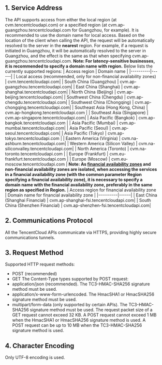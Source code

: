 ## 1. Service Address
The API supports access from either the local region (at cvm.tencentcloudapi.com) or a specified region (at cvm.ap-guangzhou.tencentcloudapi.com for Guangzhou, for example).
It is recommended to use the domain name for local access. Based on the location of the client when calling the API, the request will be automatically resolved to the server in the **nearest** region. For example, if a request is initiated in Guangzhou, it will be automatically resolved to the server in Guangzhou, and the effect is the same as that when specifying cvm.ap-guangzhou.tencentcloudapi.com.
**Note: For latency-sensitive businesses, it is recommended to specify a domain name with region.**
Below lists the currently supported regions:
| Access region | Domain name |
|----------|------|
| Local access (recommended, only for non-financial availability zones) | cvm.tencentcloudapi.com|
| South China (Guangzhou) | cvm.ap-guangzhou.tencentcloudapi.com|
| East China (Shanghai) | cvm.ap-shanghai.tencentcloudapi.com|
| North China (Beijing) | cvm.ap-beijing.tencentcloudapi.com|
| Southwest China (Chengdu) | cvm.ap-chengdu.tencentcloudapi.com|
| Southwest China (Chongqing) | cvm.ap-chongqing.tencentcloudapi.com|
| Southeast Asia (Hong Kong, China) | cvm.ap-hongkong.tencentcloudapi.com |
| Southeast Asia (Singapore) | cvm.ap-singapore.tencentcloudapi.com|
| Asia Pacific (Bangkok) | cvm.ap-bangkok.tencentcloudapi.com |
| Asia Pacific (Mumbai) | cvm.ap-mumbai.tencentcloudapi.com|
| Asia Pacific (Seoul) | cvm.ap-seoul.tencentcloudapi.com|
| Asia Pacific (Tokyo) | cvm.ap-tokyo.tencentcloudapi.com |
| Eastern America (Virginia) | cvm.na-ashburn.tencentcloudapi.com|
| Western America (Silicon Valley) | cvm.na-siliconvalley.tencentcloudapi.com|
| North America (Toronto) | cvm.na-toronto.tencentcloudapi.com |
| Europe (Frankfurt) | cvm.eu-frankfurt.tencentcloudapi.com |
| Europe (Moscow) | cvm.eu-moscow.tencentcloudapi.com |
**Note: As [financial availability zones](https://cloud.tencent.com/document/product/304/2766) and non-financial availability zones are isolated, when accessing the services in a financial availability zone (with the common parameter Region specifying a financial availability zone), it is necessary to specify a domain name with the financial availability zone, preferably in the same region as specified in Region.**
| Access region for financial availability zone | Domain name for financial availability zone |
|----------|------|
| East China (Shanghai Financial) | cvm.ap-shanghai-fsi.tencentcloudapi.com|
| South China (Shenzhen Financial) | cvm.ap-shenzhen-fsi.tencentcloudapi.com|
## 2. Communications Protocol
All the TencentCloud APIs communicate via HTTPS, providing highly secure communications tunnels.
## 3. Request Method
Supported HTTP request methods:
* POST (recommended)
* GET
The Content-Type types supported by POST request:
* application/json (recommended). The TC3-HMAC-SHA256 signature method must be used.
* application/x-www-form-urlencoded. The HmacSHA1 or HmacSHA256 signature method must be used.
* multipart/form-data (only supported by certain APIs). The TC3-HMAC-SHA256 signature method must be used.
The request packet size of a GET request cannot exceed 32 KB. A POST request cannot exceed 1 MB when the HmacSHA1 or HmacSHA256 signature method is used. A POST request can be up to 10 MB when the TC3-HMAC-SHA256 signature method is used.
## 4. Character Encoding
Only UTF-8 encoding is used.

